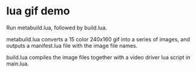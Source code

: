 # lua gif demo

Run metabuild.lua, followed by build.lua.

metabuild.lua converts a 15 color 240x160 gif into a series of images, and
outputs a manifest.lua file with the image file names.

build.lua compiles the image files together with a video driver lua script in
main.lua.
